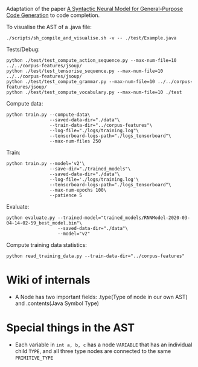 Adaptation of the paper [A Syntactic Neural Model for General-Purpose Code Generation](https://arxiv.org/abs/1704.01696) to code completion.

To visualise the AST of a .java file:
```
./scripts/sh_compile_and_visualise.sh -v -- ./test/Example.java
```

Tests/Debug:
```
python ./test/test_compute_action_sequence.py --max-num-file=10 ../../corpus-features/jsoup/
python ./test/test_tensorise_sequence.py --max-num-file=10 ../../corpus-features/jsoup/
python ./test/test_compute_grammar.py --max-num-file=10 ../../corpus-features/jsoup/
python ./test/test_compute_vocabulary.py --max-num-file=10 ./test
```

Compute data:
```
python train.py --compute-data\
                --saved-data-dir="./data"\
                --train-data-dir="../corpus-features"\
                --log-file="./logs/training.log"\
                --tensorboard-logs-path="./logs_tensorboard"\
                --max-num-files 250
```

Train:
```
python train.py --model='v2'\
                --save-dir="./trained_models"\
                --saved-data-dir="./data"\
                --log-file='./logs/training.log'\
                --tensorboard-logs-path="./logs_tensorboard"\
                --max-num-epochs 100\
                --patience 5
```

Evaluate:
```
python evaluate.py --trained-model="trained_models/RNNModel-2020-03-04-14-02-59_best_model.bin"\
                   --saved-data-dir="./data"\
                   --model="v2"
```

Compute training data statistics:
```
python read_training_data.py --train-data-dir="../corpus-features"
```



# Wiki of internals
- A Node has two important fields: .type(Type of node in our own AST) and .contents(Java Symbol Type)  

# Special things in the AST
- Each variable in `int a, b, c` has a node `VARIABLE` that has an individual child `TYPE`, and all three type nodes are connected to the same `PRIMITIVE_TYPE` 